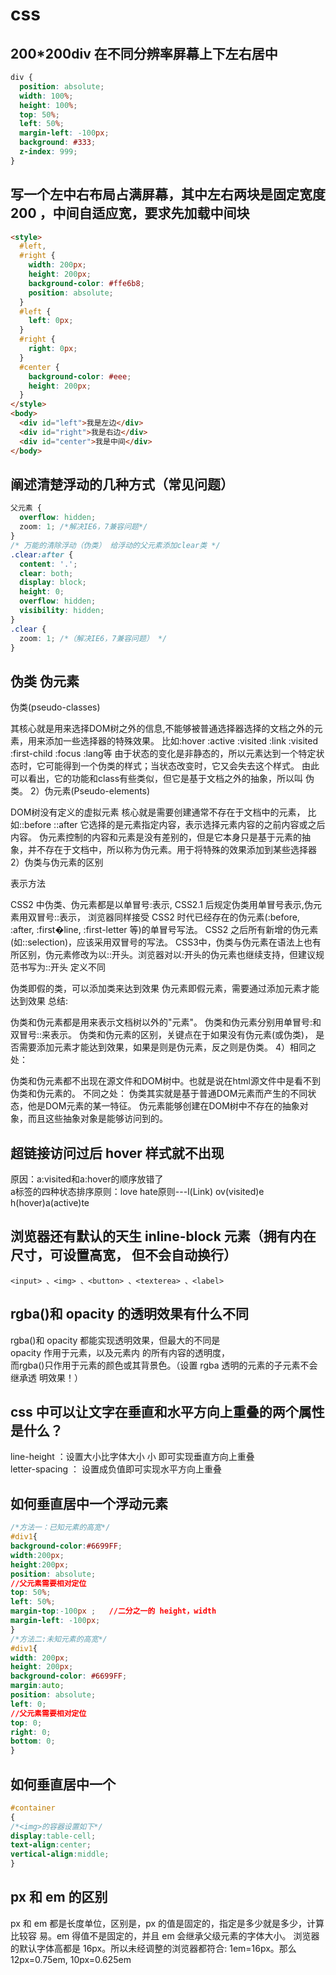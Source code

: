 # css

## 200\*200div 在不同分辨率屏幕上下左右居中
```css
div {
  position: absolute;
  width: 100%;
  height: 100%;
  top: 50%;
  left: 50%;
  margin-left: -100px;
  background: #333;
  z-index: 999;
}
```

## 写一个左中右布局占满屏幕，其中左右两块是固定宽度 200 ，中间自适应宽，要求先加载中间块

```html
<style>
  #left,
  #right {
    width: 200px;
    height: 200px;
    background-color: #ffe6b8;
    position: absolute;
  }
  #left {
    left: 0px;
  }
  #right {
    right: 0px;
  }
  #center {
    background-color: #eee;
    height: 200px;
  }
</style>
<body>
  <div id="left">我是左边</div>
  <div id="right">我是右边</div>
  <div id="center">我是中间</div>
</body>
```

## 阐述清楚浮动的几种方式（常见问题）

```css
父元素 {
  overflow: hidden;
  zoom: 1; /*解决IE6，7兼容问题*/
}
/* 万能的清除浮动（伪类） 给浮动的父元素添加clear类 */
.clear:after {
  content: '.';
  clear: both;
  display: block;
  height: 0;
  overflow: hidden;
  visibility: hidden;
}
.clear {
  zoom: 1; /*（解决IE6，7兼容问题） */
}
```
  
## 伪类 伪元素
  伪类(pseudo-classes)

其核⼼就是⽤来选择DOM树之外的信息,不能够被普通选择器选择的⽂档之外的元素，⽤来添加⼀些选择器的特殊效果。
⽐如:hover :active :visited :link :visited :first-child :focus :lang等
由于状态的变化是⾮静态的，所以元素达到⼀个特定状态时，它可能得到⼀个伪类的样式；当状态改变时，它⼜会失去这个样式。
由此可以看出，它的功能和class有些类似，但它是基于⽂档之外的抽象，所以叫 伪类。
2）伪元素(Pseudo-elements)

DOM树没有定义的虚拟元素
核⼼就是需要创建通常不存在于⽂档中的元素，
⽐如::before ::after 它选择的是元素指定内容，表示选择元素内容的之前内容或之后内容。
伪元素控制的内容和元素是没有差别的，但是它本身只是基于元素的抽象，并不存在于⽂档中，所以称为伪元素。⽤于将特殊的效果添加到某些选择器
2）伪类与伪元素的区别

表示⽅法

CSS2 中伪类、伪元素都是以单冒号:表示,
CSS2.1 后规定伪类⽤单冒号表示,伪元素⽤双冒号::表示，
浏览器同样接受 CSS2 时代已经存在的伪元素(:before, :after, :first�line, :first-letter 等)的单冒号写法。
CSS2 之后所有新增的伪元素(如::selection)，应该采⽤双冒号的写法。
CSS3中，伪类与伪元素在语法上也有所区别，伪元素修改为以::开头。浏览器对以:开头的伪元素也继续⽀持，但建议规范书写为::开头
定义不同

伪类即假的类，可以添加类来达到效果
伪元素即假元素，需要通过添加元素才能达到效果
总结:

伪类和伪元素都是⽤来表示⽂档树以外的"元素"。
伪类和伪元素分别⽤单冒号:和双冒号::来表示。
伪类和伪元素的区别，关键点在于如果没有伪元素(或伪类)，
是否需要添加元素才能达到效果，如果是则是伪元素，反之则是伪类。
4）相同之处：

伪类和伪元素都不出现在源⽂件和DOM树中。也就是说在html源⽂件中是看不到伪类和伪元素的。
不同之处：
伪类其实就是基于普通DOM元素⽽产⽣的不同状态，他是DOM元素的某⼀特征。
伪元素能够创建在DOM树中不存在的抽象对象，⽽且这些抽象对象是能够访问到的。

## 超链接访问过后 hover 样式就不出现
  原因：a:visited和a:hover的顺序放错了  
  a标签的四种状态排序原则：love hate原则---l(Link) ov(visited)e h(hover)a(active)te

## 浏览器还有默认的天生 inline-block 元素（拥有内在尺寸，可设置高宽， 但不会自动换行）
  `<input> 、<img> 、<button> 、<texterea> 、<label>`

## rgba()和 opacity 的透明效果有什么不同
  rgba()和 opacity 都能实现透明效果，但最大的不同是   
  opacity 作用于元素，以及元素内 的所有内容的透明度，  
  而rgba()只作用于元素的颜色或其背景色。（设置 rgba 透明的元素的子元素不会继承透 明效果！）

## css 中可以让文字在垂直和水平方向上重叠的两个属性是什么？
  line-height ：设置大小比字体大小 小 即可实现垂直方向上重叠  
  letter-spacing ： 设置成负值即可实现水平方向上重叠

## 如何垂直居中一个浮动元素
  ```css
  /*方法一：已知元素的高宽*/
  #div1{
  background-color:#6699FF;
  width:200px;
  height:200px;
  position: absolute;
  //父元素需要相对定位
  top: 50%;
  left: 50%;
  margin-top:-100px ;   //二分之一的 height，width
  margin-left: -100px;
  }
  /*方法二:未知元素的高宽*/
  #div1{
  width: 200px;
  height: 200px;
  background-color: #6699FF;
  margin:auto;
  position: absolute;
  left: 0;
  //父元素需要相对定位
  top: 0;
  right: 0;
  bottom: 0;
  }
  ```

## 如何垂直居中一个<img>
  ```css
  #container
  {
  /*<img>的容器设置如下*/
  display:table-cell;
  text-align:center;
  vertical-align:middle;
  }
  ```

## px 和 em 的区别
  px 和 em 都是长度单位，区别是，px 的值是固定的，指定是多少就是多少，计算比较容 易。em 得值不是固定的，并且 em 会继承父级元素的字体大小。 浏览器的默认字体高都是 16px。所以未经调整的浏览器都符合: 1em=16px。那么12px=0.75em, 10px=0.625em